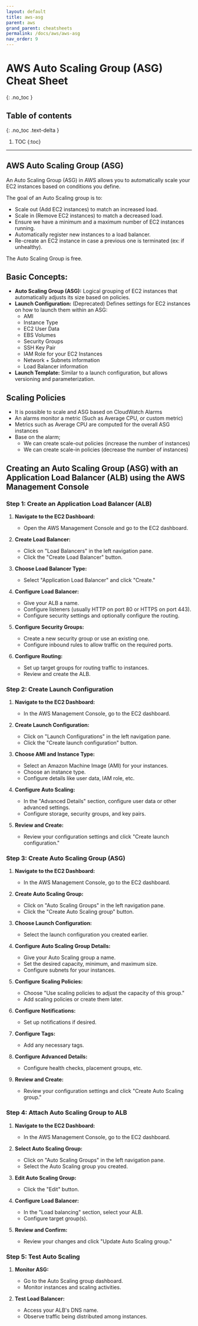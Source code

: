 ```yaml
---
layout: default
title: aws-asg
parent: aws
grand_parent: cheatsheets
permalink: /docs/aws/aws-asg
nav_order: 9
---
```

# AWS Auto Scaling Group (ASG) Cheat Sheet
{: .no_toc }

## Table of contents
{: .no_toc .text-delta }

1. TOC
{:toc}

---

## AWS Auto Scaling Group (ASG)
An Auto Scaling Group (ASG) in AWS allows you to automatically scale your EC2 instances based on conditions you define. 

The goal of an Auto Scaling group is to:

- Scale out (Add EC2 instances) to match an increased load.
- Scale in (Remove EC2 instances) to match a decreased load.
- Ensure we have a minimum and a maximum number of EC2 instances running.
- Automatically register new instances to a load balancer.
- Re-create an EC2 instance in case a previous one is terminated (ex: if unhealthy).

The Auto Scaling Group is free.

## Basic Concepts:
- **Auto Scaling Group (ASG):** Logical grouping of EC2 instances that automatically adjusts its size based on policies.
- **Launch Configuration:** (Deprecated) Defines settings for EC2 instances on how to launch them within an  ASG:
  - AMI
  - Instance Type
  - EC2 User Data
  - EBS Volumes
  - Security Groups
  - SSH Key Pair
  - IAM Role for your EC2 Instances
  - Network + Subnets information
  - Load Balancer information
- **Launch Template:** Similar to a launch configuration, but allows versioning and parameterization.

## Scaling Policies
  - It is possible to scale and ASG based on CloudWatch Alarms
  - An alarms monitor a metric (Such as Average CPU, or custom metric)
  - Metrics such as Average CPU are computed for the overall ASG instances
  - Base on the alarm;
    - We can create scale-out policies (increase the number of instances)
    - We can create scale-in policies (decrease the number of instances)

## Creating an Auto Scaling Group (ASG) with an Application Load Balancer (ALB) using the AWS Management Console

### Step 1: Create an Application Load Balancer (ALB)

1. **Navigate to the EC2 Dashboard:**
    - Open the AWS Management Console and go to the EC2 dashboard.

2. **Create Load Balancer:**
    - Click on "Load Balancers" in the left navigation pane.
    - Click the "Create Load Balancer" button.

3. **Choose Load Balancer Type:**
    - Select "Application Load Balancer" and click "Create."

4. **Configure Load Balancer:**
    - Give your ALB a name.
    - Configure listeners (usually HTTP on port 80 or HTTPS on port 443).
    - Configure security settings and optionally configure the routing.

5. **Configure Security Groups:**
    - Create a new security group or use an existing one.
    - Configure inbound rules to allow traffic on the required ports.

6. **Configure Routing:**
    - Set up target groups for routing traffic to instances.
    - Review and create the ALB.

### Step 2: Create Launch Configuration

1. **Navigate to the EC2 Dashboard:**
    - In the AWS Management Console, go to the EC2 dashboard.

2. **Create Launch Configuration:**
    - Click on "Launch Configurations" in the left navigation pane.
    - Click the "Create launch configuration" button.

3. **Choose AMI and Instance Type:**
    - Select an Amazon Machine Image (AMI) for your instances.
    - Choose an instance type.
    - Configure details like user data, IAM role, etc.

4. **Configure Auto Scaling:**
    - In the "Advanced Details" section, configure user data or other advanced settings.
    - Configure storage, security groups, and key pairs.

5. **Review and Create:**
    - Review your configuration settings and click "Create launch configuration."

### Step 3: Create Auto Scaling Group (ASG)

1. **Navigate to the EC2 Dashboard:**
    - In the AWS Management Console, go to the EC2 dashboard.

2. **Create Auto Scaling Group:**
    - Click on "Auto Scaling Groups" in the left navigation pane.
    - Click the "Create Auto Scaling group" button.

3. **Choose Launch Configuration:**
    - Select the launch configuration you created earlier.

4. **Configure Auto Scaling Group Details:**
    - Give your Auto Scaling group a name.
    - Set the desired capacity, minimum, and maximum size.
    - Configure subnets for your instances.

5. **Configure Scaling Policies:**
    - Choose "Use scaling policies to adjust the capacity of this group."
    - Add scaling policies or create them later.

6. **Configure Notifications:**
    - Set up notifications if desired.

7. **Configure Tags:**
    - Add any necessary tags.

8. **Configure Advanced Details:**
    - Configure health checks, placement groups, etc.

9. **Review and Create:**
    - Review your configuration settings and click "Create Auto Scaling group."

### Step 4: Attach Auto Scaling Group to ALB

1. **Navigate to the EC2 Dashboard:**
    - In the AWS Management Console, go to the EC2 dashboard.

2. **Select Auto Scaling Group:**
    - Click on "Auto Scaling Groups" in the left navigation pane.
    - Select the Auto Scaling group you created.

3. **Edit Auto Scaling Group:**
    - Click the "Edit" button.

4. **Configure Load Balancer:**
    - In the "Load balancing" section, select your ALB.
    - Configure target group(s).

5. **Review and Confirm:**
    - Review your changes and click "Update Auto Scaling group."

### Step 5: Test Auto Scaling

1. **Monitor ASG:**
    - Go to the Auto Scaling group dashboard.
    - Monitor instances and scaling activities.

2. **Test Load Balancer:**
    - Access your ALB's DNS name.
    - Observe traffic being distributed among instances.

